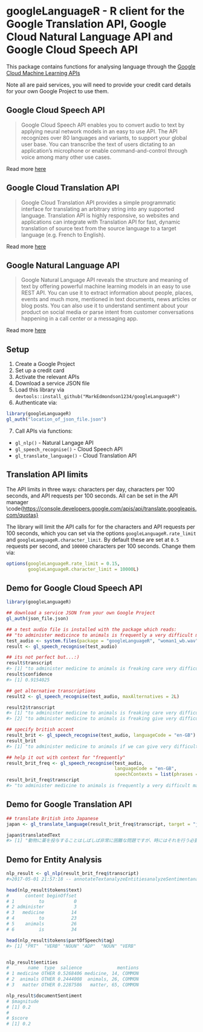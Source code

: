 # googleLanguageR - R client for the Google Translation API, Google Cloud Natural Language API and Google Cloud Speech API

This package contains functions for analysing language through the [Google Cloud Machine Learning APIs](https://cloud.google.com/products/machine-learning/)

Note all are paid services, you will need to provide your credit card details for your own Google Project to use them.

## Google Cloud Speech API

> Google Cloud Speech API enables you to convert audio to text by applying neural network models in an easy to use API. The API recognizes over 80 languages and variants, to support your global user base. You can transcribe the text of users dictating to an application’s microphone or enable command-and-control through voice among many other use cases. 

Read more [here](https://cloud.google.com/speech/)

## Google Cloud Translation API

> Google Cloud Translation API provides a simple programmatic interface for translating an arbitrary string into any supported language. Translation API is highly responsive, so websites and applications can integrate with Translation API for fast, dynamic translation of source text from the source language to a target language (e.g. French to English). 

Read more [here](https://cloud.google.com/translate/)

## Google Natural Language API

> Google Natural Language API reveals the structure and meaning of text by offering powerful machine learning models in an easy to use REST API. You can use it to extract information about people, places, events and much more, mentioned in text documents, news articles or blog posts. You can also use it to understand sentiment about your product on social media or parse intent from customer conversations happening in a call center or a messaging app. 

Read more [here](https://cloud.google.com/natural-language/)

## Setup

1. Create a Google Project
2. Set up a credit card
3. Activate the relevant APIs
4. Download a service JSON file
5. Load this library via `devtools::install_github("MarkEdmondson1234/googleLanguageR")`
6. Authenticate via:

```r
library(googleLanguageR)
gl_auth("location_of_json_file.json")
```

7. Call APIs via functions:

* `gl_nlp()` - Natural Langage API
* `gl_speech_recognise()` - Cloud Speech API
* `gl_translate_language()` - Cloud Translation API


## Translation API limits

The API limits in three ways: characters per day, characters per 100 seconds, and API requests per 100 seconds. All can be set in the API manager \code{https://console.developers.google.com/apis/api/translate.googleapis.com/quotas}

The library will limit the API calls for for the characters and API requests per 100 seconds, which you can set via the options `googleLanguageR.rate_limit` and `googleLanguageR.character_limit`.  By default these are set at `0.5` requests per second, and `100000` characters per 100 seconds.  Change them via:

```r
options(googleLanguageR.rate_limit = 0.15, 
        googleLanguageR.character_limit = 10000L)
```


## Demo for Google Cloud Speech API

```r
library(googleLanguageR)

## download a service JSON from your own Google Project
gl_auth(json_file.json)

## a test audio file is installed with the package which reads:
## "to administer medicince to animals is frequently a very difficult matter, and yet sometimes it's necessary to do so"
test_audio <- system.files(package = "googleLanguageR", "woman1_wb.wav")
result <- gl_speech_recognise(test_audio)

## its not perfect but...:)
result$transcript
#> [1] "to administer medicine to animals is freaking care very difficult matter and yet sometimes it's necessary to do so"
result$confidence
#> [1] 0.9154025

## get alternative transcriptions
result2 <- gl_speech_recognise(test_audio, maxAlternatives = 2L)

result2$transcript
#> [1] "to administer medicine to animals is freaking care very difficult matter and yet sometimes it's necessary to do so"
#> [2] "to administer medicine to animals is freaking give very difficult matter and yet sometimes it's necessary to do so"

## specify british accent
result_brit <- gl_speech_recognise(test_audio, languageCode = "en-GB")
result_brit
#> [1] "to administer medicine to animals if we can give very difficult matter and yet sometimes it's necessary to do so"

## help it out with context for "frequently"
result_brit_freq <- gl_speech_recognise(test_audio, 
                                        languageCode = "en-GB", 
                                        speechContexts = list(phrases = list("is frequently a very difficult")))
result_brit_freq$transcript
#> "to administer medicine to animals is frequently a very difficult matter and yet sometimes it's necessary to do so"
```

## Demo for Google Translation API

```r
## translate British into Japanese
japan <- gl_translate_language(result_brit_freq$transcript, target = "ja")

japan$translatedText
#> [1] "動物に薬を投与することはしばしば非常に困難な問題ですが、時にはそれを行う必要があります"
```

## Demo for Entity Analysis

```r
nlp_result <- gl_nlp(result_brit_freq$transcript)
#>2017-05-01 21:57:18 -- annotateTextanalyzeEntitiesanalyzeSentimentanalyzeSyntax for 'to administer medicine to animals is frequently a very difficult matter and yet sometimes it's neces...'

head(nlp_result$tokens$text)
#      content beginOffset
# 1         to           0
# 2 administer           3
# 3   medicine          14
# 4         to          23
# 5    animals          26
# 6         is          34

head(nlp_result$tokens$partOfSpeech$tag)
#> [1] "PRT"  "VERB" "NOUN" "ADP"  "NOUN" "VERB"


nlp_result$entities
#       name  type  salience             mentions
# 1 medicine OTHER 0.5268406 medicine, 14, COMMON
# 2  animals OTHER 0.2444008  animals, 26, COMMON
# 3   matter OTHER 0.2287586   matter, 65, COMMON

nlp_result$documentSentiment
# $magnitude
# [1] 0.2
#
# $score
# [1] 0.2


```
